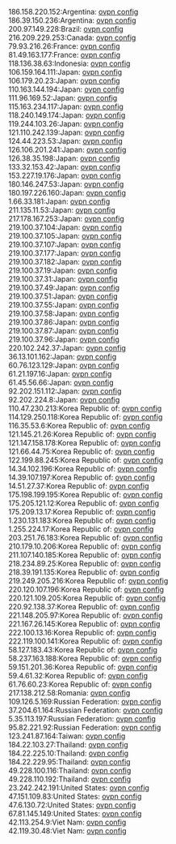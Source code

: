 186.158.220.152:Argentina: [ovpn config](vpn/186_158_220_152.ovpn)  
186.39.150.236:Argentina: [ovpn config](vpn/186_39_150_236.ovpn)  
200.97.149.228:Brazil: [ovpn config](vpn/200_97_149_228.ovpn)  
216.209.229.253:Canada: [ovpn config](vpn/216_209_229_253.ovpn)  
79.93.216.26:France: [ovpn config](vpn/79_93_216_26.ovpn)  
81.49.163.177:France: [ovpn config](vpn/81_49_163_177.ovpn)  
118.136.38.63:Indonesia: [ovpn config](vpn/118_136_38_63.ovpn)  
106.159.164.111:Japan: [ovpn config](vpn/106_159_164_111.ovpn)  
106.179.20.23:Japan: [ovpn config](vpn/106_179_20_23.ovpn)  
110.163.144.194:Japan: [ovpn config](vpn/110_163_144_194.ovpn)  
111.96.169.52:Japan: [ovpn config](vpn/111_96_169_52.ovpn)  
115.163.234.117:Japan: [ovpn config](vpn/115_163_234_117.ovpn)  
118.240.149.174:Japan: [ovpn config](vpn/118_240_149_174.ovpn)  
119.244.103.26:Japan: [ovpn config](vpn/119_244_103_26.ovpn)  
121.110.242.139:Japan: [ovpn config](vpn/121_110_242_139.ovpn)  
124.44.223.53:Japan: [ovpn config](vpn/124_44_223_53.ovpn)  
126.106.201.241:Japan: [ovpn config](vpn/126_106_201_241.ovpn)  
126.38.35.198:Japan: [ovpn config](vpn/126_38_35_198.ovpn)  
133.32.153.42:Japan: [ovpn config](vpn/133_32_153_42.ovpn)  
153.227.19.176:Japan: [ovpn config](vpn/153_227_19_176.ovpn)  
180.146.247.53:Japan: [ovpn config](vpn/180_146_247_53.ovpn)  
180.197.226.160:Japan: [ovpn config](vpn/180_197_226_160.ovpn)  
1.66.33.181:Japan: [ovpn config](vpn/1_66_33_181.ovpn)  
211.135.11.53:Japan: [ovpn config](vpn/211_135_11_53.ovpn)  
217.178.167.253:Japan: [ovpn config](vpn/217_178_167_253.ovpn)  
219.100.37.104:Japan: [ovpn config](vpn/219_100_37_104.ovpn)  
219.100.37.105:Japan: [ovpn config](vpn/219_100_37_105.ovpn)  
219.100.37.107:Japan: [ovpn config](vpn/219_100_37_107.ovpn)  
219.100.37.177:Japan: [ovpn config](vpn/219_100_37_177.ovpn)  
219.100.37.182:Japan: [ovpn config](vpn/219_100_37_182.ovpn)  
219.100.37.19:Japan: [ovpn config](vpn/219_100_37_19.ovpn)  
219.100.37.31:Japan: [ovpn config](vpn/219_100_37_31.ovpn)  
219.100.37.49:Japan: [ovpn config](vpn/219_100_37_49.ovpn)  
219.100.37.51:Japan: [ovpn config](vpn/219_100_37_51.ovpn)  
219.100.37.55:Japan: [ovpn config](vpn/219_100_37_55.ovpn)  
219.100.37.58:Japan: [ovpn config](vpn/219_100_37_58.ovpn)  
219.100.37.86:Japan: [ovpn config](vpn/219_100_37_86.ovpn)  
219.100.37.87:Japan: [ovpn config](vpn/219_100_37_87.ovpn)  
219.100.37.96:Japan: [ovpn config](vpn/219_100_37_96.ovpn)  
220.102.242.37:Japan: [ovpn config](vpn/220_102_242_37.ovpn)  
36.13.101.162:Japan: [ovpn config](vpn/36_13_101_162.ovpn)  
60.76.123.129:Japan: [ovpn config](vpn/60_76_123_129.ovpn)  
61.21.197.16:Japan: [ovpn config](vpn/61_21_197_16.ovpn)  
61.45.56.66:Japan: [ovpn config](vpn/61_45_56_66.ovpn)  
92.202.151.112:Japan: [ovpn config](vpn/92_202_151_112.ovpn)  
92.202.224.8:Japan: [ovpn config](vpn/92_202_224_8.ovpn)  
110.47.230.213:Korea Republic of: [ovpn config](vpn/110_47_230_213.ovpn)  
114.129.250.118:Korea Republic of: [ovpn config](vpn/114_129_250_118.ovpn)  
116.35.53.6:Korea Republic of: [ovpn config](vpn/116_35_53_6.ovpn)  
121.145.21.26:Korea Republic of: [ovpn config](vpn/121_145_21_26.ovpn)  
121.147.158.178:Korea Republic of: [ovpn config](vpn/121_147_158_178.ovpn)  
121.66.44.75:Korea Republic of: [ovpn config](vpn/121_66_44_75.ovpn)  
122.199.88.245:Korea Republic of: [ovpn config](vpn/122_199_88_245.ovpn)  
14.34.102.196:Korea Republic of: [ovpn config](vpn/14_34_102_196.ovpn)  
14.39.107.197:Korea Republic of: [ovpn config](vpn/14_39_107_197.ovpn)  
14.51.27.37:Korea Republic of: [ovpn config](vpn/14_51_27_37.ovpn)  
175.198.199.195:Korea Republic of: [ovpn config](vpn/175_198_199_195.ovpn)  
175.205.121.12:Korea Republic of: [ovpn config](vpn/175_205_121_12.ovpn)  
175.209.13.17:Korea Republic of: [ovpn config](vpn/175_209_13_17.ovpn)  
1.230.131.183:Korea Republic of: [ovpn config](vpn/1_230_131_183.ovpn)  
1.255.224.17:Korea Republic of: [ovpn config](vpn/1_255_224_17.ovpn)  
203.251.76.183:Korea Republic of: [ovpn config](vpn/203_251_76_183.ovpn)  
210.179.10.206:Korea Republic of: [ovpn config](vpn/210_179_10_206.ovpn)  
211.107.140.185:Korea Republic of: [ovpn config](vpn/211_107_140_185.ovpn)  
218.234.89.25:Korea Republic of: [ovpn config](vpn/218_234_89_25.ovpn)  
218.39.191.135:Korea Republic of: [ovpn config](vpn/218_39_191_135.ovpn)  
219.249.205.216:Korea Republic of: [ovpn config](vpn/219_249_205_216.ovpn)  
220.120.107.196:Korea Republic of: [ovpn config](vpn/220_120_107_196.ovpn)  
220.121.109.205:Korea Republic of: [ovpn config](vpn/220_121_109_205.ovpn)  
220.92.138.37:Korea Republic of: [ovpn config](vpn/220_92_138_37.ovpn)  
221.148.205.97:Korea Republic of: [ovpn config](vpn/221_148_205_97.ovpn)  
221.167.26.145:Korea Republic of: [ovpn config](vpn/221_167_26_145.ovpn)  
222.100.13.16:Korea Republic of: [ovpn config](vpn/222_100_13_16.ovpn)  
222.119.100.141:Korea Republic of: [ovpn config](vpn/222_119_100_141.ovpn)  
58.127.183.43:Korea Republic of: [ovpn config](vpn/58_127_183_43.ovpn)  
58.237.163.188:Korea Republic of: [ovpn config](vpn/58_237_163_188.ovpn)  
59.151.201.36:Korea Republic of: [ovpn config](vpn/59_151_201_36.ovpn)  
59.4.61.32:Korea Republic of: [ovpn config](vpn/59_4_61_32.ovpn)  
61.76.60.23:Korea Republic of: [ovpn config](vpn/61_76_60_23.ovpn)  
217.138.212.58:Romania: [ovpn config](vpn/217_138_212_58.ovpn)  
109.126.5.169:Russian Federation: [ovpn config](vpn/109_126_5_169.ovpn)  
37.204.61.164:Russian Federation: [ovpn config](vpn/37_204_61_164.ovpn)  
5.35.113.197:Russian Federation: [ovpn config](vpn/5_35_113_197.ovpn)  
95.82.221.92:Russian Federation: [ovpn config](vpn/95_82_221_92.ovpn)  
123.241.87.164:Taiwan: [ovpn config](vpn/123_241_87_164.ovpn)  
184.22.103.27:Thailand: [ovpn config](vpn/184_22_103_27.ovpn)  
184.22.225.10:Thailand: [ovpn config](vpn/184_22_225_10.ovpn)  
184.22.229.95:Thailand: [ovpn config](vpn/184_22_229_95.ovpn)  
49.228.100.116:Thailand: [ovpn config](vpn/49_228_100_116.ovpn)  
49.228.110.192:Thailand: [ovpn config](vpn/49_228_110_192.ovpn)  
23.242.242.191:United States: [ovpn config](vpn/23_242_242_191.ovpn)  
47.151.109.83:United States: [ovpn config](vpn/47_151_109_83.ovpn)  
47.6.130.72:United States: [ovpn config](vpn/47_6_130_72.ovpn)  
67.81.145.149:United States: [ovpn config](vpn/67_81_145_149.ovpn)  
42.113.254.9:Viet Nam: [ovpn config](vpn/42_113_254_9.ovpn)  
42.119.30.48:Viet Nam: [ovpn config](vpn/42_119_30_48.ovpn)  
